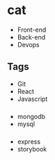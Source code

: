 # cat
- Front-end
- Back-end
- Devops


## Tags
- Git
- React
- Javascript


###
- mongodb
- mysql


###
- express
- storybook
